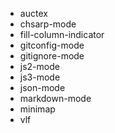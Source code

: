 * auctex
* chsarp-mode
* fill-column-indicator
* gitconfig-mode
* gitignore-mode
* js2-mode
* js3-mode
* json-mode
* markdown-mode
* minimap
* vlf
